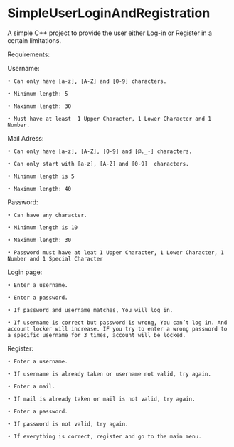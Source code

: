 # SimpleUserLoginAndRegistration
A simple C++ project to provide the user either Log-in or Register in a certain limitations.

Requirements:

Username:

    • Can only have [a-z], [A-Z] and [0-9] characters.
    
    • Minimum length: 5
    
    • Maximum length: 30
    
    • Must have at least  1 Upper Character, 1 Lower Character and 1 Number.

Mail Adress:

    • Can only have [a-z], [A-Z], [0-9] and [@._-] characters.
    
    • Can only start with [a-z], [A-Z] and [0-9]  characters.
    
    • Minimum length is 5
    
    • Maximum length: 40
    

Password:

    • Can have any character.
    
    • Minimum length is 10
    
    • Maximum length: 30
    
    • Password must have at leat 1 Upper Character, 1 Lower Character, 1 Number and 1 Special Character


Login page:

    • Enter a username.
    
    • Enter a password.
    
    • If password and username matches, You will log in.
    
    • If username is correct but password is wrong, You can’t log in. And account locker will increase. IF you try to enter a wrong password to a specific username for 3 times, account will be locked.
    
Register:

    • Enter a username.
    
    • If username is already taken or username not valid, try again.
    
    • Enter a mail.
    
    • If mail is already taken or mail is not valid, try again.
    
    • Enter a password.
    
    • If password is not valid, try again.
    
    • If everything is correct, register and go to the main menu.
